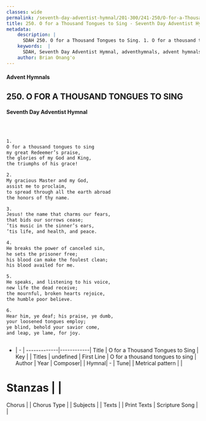 ```yaml
---
classes: wide
permalink: /seventh-day-adventist-hymnal/201-300/241-250/O-for-a-Thousand-Tongues-to-Sing/
title: 250. O for a Thousand Tongues to Sing - Seventh Day Adventist Hymnal
metadata:
    description: |
      SDAH 250. O for a Thousand Tongues to Sing. 1. O for a thousand tongues to sing my great Redeemer’s praise, the glories of my God and King, the triumphs of his grace!
    keywords:  |
      SDAH, Seventh Day Adventist Hymnal, adventhymnals, advent hymnals, O for a Thousand Tongues to Sing, O for a thousand tongues to sing 
    author: Brian Onang'o
---
```


#### Advent Hymnals
## 250. O FOR A THOUSAND TONGUES TO SING
#### Seventh Day Adventist Hymnal

```txt



1.
O for a thousand tongues to sing
my great Redeemer’s praise,
the glories of my God and King,
the triumphs of his grace!

2.
My gracious Master and my God,
assist me to proclaim,
to spread through all the earth abroad
the honors of thy name.

3.
Jesus! the name that charms our fears,
that bids our sorrows cease;
’tis music in the sinner’s ears,
’tis life, and health, and peace.

4.
He breaks the power of canceled sin,
he sets the prisoner free;
his blood can make the foulest clean;
his blood availed for me.

5.
He speaks, and listening to his voice,
new life the dead receive;
the mournful, broken hearts rejoice,
the humble poor believe.

6.
Hear him, ye deaf; his praise, ye dumb,
your loosened tongues employ;
ye blind, behold your savior come,
and leap, ye lame, for joy.



```

- |   -  |
-------------|------------|
Title | O for a Thousand Tongues to Sing |
Key |  |
Titles | undefined |
First Line | O for a thousand tongues to sing |
Author | 
Year | 
Composer|  |
Hymnal|  - |
Tune|  |
Metrical pattern | |
# Stanzas |  |
Chorus |  |
Chorus Type |  |
Subjects |  |
Texts |  |
Print Texts | 
Scripture Song |  |
  
